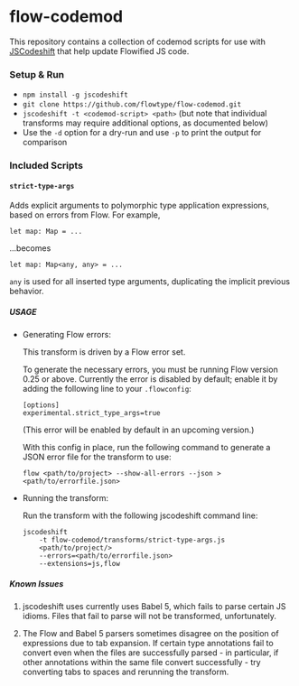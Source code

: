 # flow-codemod

This repository contains a collection of codemod scripts for use with
[JSCodeshift](https://github.com/facebook/jscodeshift) that help update
Flowified JS code.

### Setup & Run

  * `npm install -g jscodeshift`
  * `git clone https://github.com/flowtype/flow-codemod.git`
  * `jscodeshift -t <codemod-script> <path>`
	(but note that individual transforms may require additional options, as documented below)
  * Use the `-d` option for a dry-run and use `-p` to print the output for comparison

### Included Scripts

#### `strict-type-args`

Adds explicit arguments to polymorphic type application expressions,
based on errors from Flow. For example,

```
let map: Map = ...
```

...becomes

```
let map: Map<any, any> = ...
```

`any` is used for all inserted type arguments, duplicating the implicit
previous behavior.

##### USAGE

*	Generating Flow errors:

	This transform is driven by a Flow error set.

	To generate the necessary errors, you must be running Flow version 0.25
	or above. Currently the error is disabled by default; enable it by adding
	the following line to your `.flowconfig`:

	```
	[options]
	experimental.strict_type_args=true
	```

    (This error will be enabled by default in an upcoming version.)

	With this config in place, run the following command to generate a JSON
	error file for the transform to use:

	```
	flow <path/to/project> --show-all-errors --json > <path/to/errorfile.json>
	```

*	Running the transform:

	Run the transform with the following jscodeshift command line:

	```
	jscodeshift
		-t flow-codemod/transforms/strict-type-args.js
		<path/to/project/>
		--errors=<path/to/errorfile.json>
		--extensions=js,flow
	```

##### Known Issues

1. jscodeshift uses currently uses Babel 5, which fails to parse certain JS idioms.
Files that fail to parse will not be transformed, unfortunately.

2. The Flow and Babel 5 parsers sometimes disagree on the position of expressions
due to tab expansion. If certain type annotations fail to convert even when the
files are successfully parsed - in particular, if other annotations within the
same file convert successfully - try converting tabs to spaces and rerunning the
transform.
